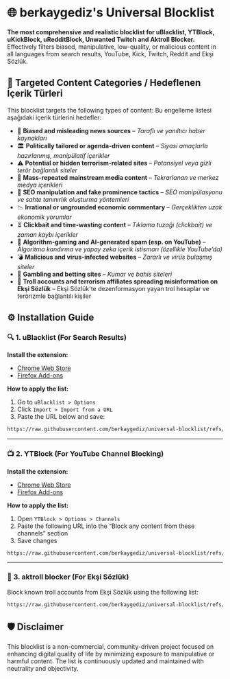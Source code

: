 # 🌐 **berkaygediz's Universal Blocklist**

**The most comprehensive and realistic blocklist for uBlacklist, YTBlock, uKickBlock, uRedditBlock, Unwanted Twitch and Aktroll Blocker.**
Effectively filters biased, manipulative, low-quality, or malicious content in all languages from search results, YouTube, Kick, Twitch, Reddit and Ekşi Sözlük.

## 📂 **Targeted Content Categories / Hedeflenen İçerik Türleri**

This blocklist targets the following types of content:
Bu engelleme listesi aşağıdaki içerik türlerini hedefler:

* 📰 **Biased and misleading news sources** – *Taraflı ve yanıltıcı haber kaynakları*
* 🏛️ **Politically tailored or agenda-driven content** – *Siyasi amaçlarla hazırlanmış, manipülatif içerikler*
* ⚠️ **Potential or hidden terrorism-related sites** – *Potansiyel veya gizli terör bağlantılı siteler*
* 🔁 **Mass-repeated mainstream media content** – *Tekrarlanan ve merkez medya içerikleri*
* 🎯 **SEO manipulation and fake prominence tactics** – *SEO manipülasyonu ve sahte tanınırlık oluşturma yöntemleri*
* 📉 **Irrational or ungrounded economic commentary** – *Gerçeklikten uzak ekonomik yorumlar*
* ⏳ **Clickbait and time-wasting content** – *Tıklama tuzağı (clickbait) ve zaman kaybı içerikler*
* 🤖 **Algorithm-gaming and AI-generated spam (esp. on YouTube)** – *Algoritma kandırma ve yapay zeka içerik istismarı (özellikle YouTube’da)*
* 💣 **Malicious and virus-infected websites** – *Zararlı ve virüs bulaşmış siteler*
* 🎰 **Gambling and betting sites** – *Kumar ve bahis siteleri*
* 🧵 **Troll accounts and terrorism affiliates spreading misinformation on Ekşi Sözlük** – Ekşi Sözlük'te dezenformasyon yayan trol hesaplar ve terörizmle bağlantılı kişiler

## ⚙️ **Installation Guide**

### 🔍 **1. uBlacklist (For Search Results)**

**Install the extension:**

* [Chrome Web Store](https://chromewebstore.google.com/detail/ublacklist/pncfbmialoiaghdehhbnbhkkgmjanfhe)
* [Firefox Add-ons](https://addons.mozilla.org/en-US/firefox/addon/ublacklist/)

**How to apply the list:**

1. Go to `uBlacklist > Options`
2. Click `Import > Import from a URL`
3. Paste the URL below and save:

```bash
https://raw.githubusercontent.com/berkaygediz/universal-blocklist/refs/heads/main/uBlacklist.txt
```

---

### 📺 **2. YTBlock (For YouTube Channel Blocking)**

**Install the extension:**

* [Chrome Web Store](https://chromewebstore.google.com/detail/ytblock-block-any-content/nedcanggplmbbgmlpcjiafgjcpdimpea)
* [Firefox Add-ons](https://addons.mozilla.org/en-US/firefox/addon/yt-block/)

**How to apply the list:**

1. Open `YTBlock > Options > Channels`
2. Paste the following URL into the “Block any content from these channels” section
3. Save changes

```bash
https://raw.githubusercontent.com/berkaygediz/universal-blocklist/refs/heads/main/ytblock-channels.txt
```

---

### 🧱 **3. aktroll blocker (For Ekşi Sözlük)**

Block known troll accounts from Ekşi Sözlük using the following list:

```bash
https://raw.githubusercontent.com/berkaygediz/universal-blocklist/refs/heads/main/eksisozluk-troll-blocker-list.txt
```

## 🛡️ **Disclaimer**

This blocklist is a non-commercial, community-driven project focused on enhancing digital quality of life by minimizing exposure to manipulative or harmful content. The list is continuously updated and maintained with neutrality and objectivity.
